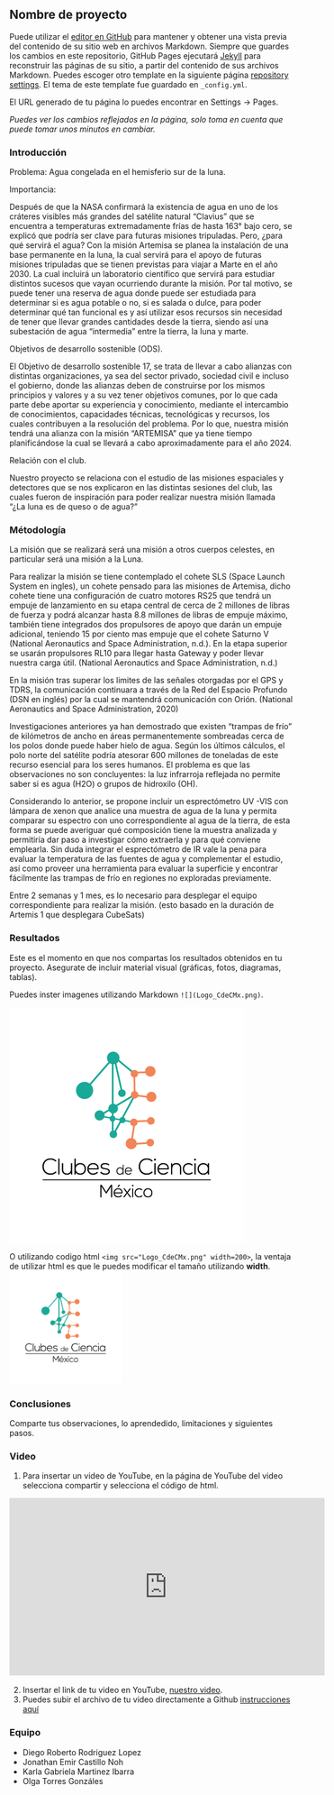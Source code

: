 ## Nombre de proyecto

Puede utilizar el [editor en GitHub](https://github.com/CdeCMx-org/templates_paginaweb/edit/main/README.md) para mantener y obtener una vista previa del contenido de su sitio web en archivos Markdown. Siempre que guardes los cambios en este repositorio, GitHub Pages ejecutará [Jekyll](https://jekyllrb.com/) para reconstruir las páginas de su sitio, a partir del contenido de sus archivos Markdown. Puedes escoger otro template en la siguiente página [repository settings](https://github.com/CdeCMx-org/templates_paginaweb/settings/pages). El tema de este template fue guardado en `_config.yml`.

El URL generado de tu página lo puedes encontrar en Settings -> Pages. 

*Puedes ver los cambios reflejados en la página, solo toma en cuenta que puede tomar unos minutos en cambiar.*

### Introducción

Problema: Agua congelada en el hemisferio sur de la luna.  

Importancia:

Después de que la NASA confirmará la existencia de agua en uno de los cráteres visibles más grandes del satélite natural “Clavius” que se encuentra a temperaturas extremadamente frías de hasta 163° bajo cero, se explicó que podría ser clave para futuras misiones tripuladas. Pero, ¿para qué servirá el agua?
Con la misión Artemisa se planea la instalación de una base permanente en la luna, la cual servirá para el apoyo de futuras misiones tripuladas que se tienen previstas para viajar a Marte en el año 2030. La cual incluirá un laboratorio científico que servirá para estudiar distintos sucesos que vayan ocurriendo durante la misión. Por tal motivo, se puede tener una reserva de agua donde puede ser estudiada para determinar si es agua potable o no, si es salada o dulce, para poder determinar qué tan funcional es y así utilizar esos recursos sin necesidad de tener que llevar grandes cantidades desde la tierra, siendo así una subestación de agua “intermedia” entre la tierra, la luna y marte. 

Objetivos de desarrollo sostenible (ODS).

El Objetivo de desarrollo sostenible 17, se trata de llevar a cabo alianzas con distintas organizaciones, ya sea del sector privado, sociedad civil e incluso el gobierno, donde las alianzas deben de construirse por los mismos principios y valores y a su vez tener objetivos comunes, por lo que cada parte debe aportar su experiencia y conocimiento, mediante el intercambio de conocimientos, capacidades técnicas, tecnológicas y recursos, los cuales contribuyen a la resolución del problema. Por lo que, nuestra misión tendrá una alianza con la misión “ARTEMISA” que ya tiene tiempo planificándose la cual se llevará a cabo aproximadamente para el año 2024.

Relación con el club.

Nuestro proyecto se relaciona con el estudio de las misiones espaciales y detectores que se nos explicaron en las distintas sesiones del club, las cuales fueron de inspiración para poder realizar nuestra misión llamada “¿La luna es de queso o de agua?”



### Métodología
La misión que se realizará será una misión a otros cuerpos celestes, en particular será una misión a la Luna. 

Para realizar la misión se tiene contemplado el cohete SLS (Space Launch System en ingles), un cohete pensado para las misiones de Artemisa, dicho cohete tiene una configuración de cuatro motores RS25 que tendrá un empuje de lanzamiento en su etapa central de cerca de 2 millones de libras de fuerza  y podrá alcanzar hasta 8.8 millones de libras de empuje máximo, también tiene integrados dos propulsores de apoyo que darán un empuje adicional, teniendo 15 por ciento mas empuje que el  cohete Saturno V (National Aeronautics and Space Administration, n.d.).
En la etapa superior se usarán propulsores RL10 para llegar hasta Gateway y poder llevar nuestra carga útil. (National Aeronautics and Space Administration, n.d.)

En la misión tras superar los limites de las señales otorgadas por el GPS y TDRS, la comunicación continuara a través de la Red del Espacio Profundo (DSN en inglés) por la cual se mantendrá comunicación con Orión.  (National Aeronautics and Space Administration, 2020)

Investigaciones anteriores ya han demostrado que existen “trampas de frío” de kilómetros de ancho en áreas permanentemente sombreadas cerca de los polos donde puede haber hielo de agua. Según los últimos cálculos, el polo norte del satélite podría atesorar 600 millones de toneladas de este recurso esencial para los seres humanos. El problema es que las observaciones no son concluyentes: la luz infrarroja reflejada no permite saber si es agua (H2O) o grupos de hidroxilo (OH).

Considerando lo anterior, se propone incluir un esprectómetro UV -VIS con lámpara de xenon que analice una muestra de agua de la luna y permita comparar su espectro con uno correspondiente al agua de la tierra, de esta forma se puede averiguar qué composición tiene la muestra analizada y permitiría dar paso a investigar cómo extraerla y para qué conviene emplearla. Sin duda integrar el esprectómetro de IR vale la pena para evaluar la temperatura de las fuentes de agua y complementar el estudio, así como proveer una herramienta para evaluar la superficie y encontrar fácilmente las trampas de frío en regiones no exploradas previamente.

Entre 2 semanas y 1 mes, es lo necesario para desplegar el equipo correspondiente para realizar la misión. (esto basado en la duración de Artemis 1 que desplegara CubeSats) 

### Resultados

Este es el momento en que nos compartas los resultados obtenidos en tu proyecto. Asegurate de incluir material visual (gráficas, fotos, diagramas, tablas). 

Puedes inster imagenes utilizando Markdown `![](Logo_CdeCMx.png)`.

![](Logo_CdeCMx.png)

O utilizando codigo html `<img src="Logo_CdeCMx.png" width=200>`, la ventaja de utilizar html es que le puedes modificar el tamaño utilizando **width**.
<img src="Logo_CdeCMx.png" width=200>


### Conclusiones

Comparte tus observaciones, lo aprendedido, limitaciones y siguientes pasos. 

### Video
 1. Para insertar un video de YouTube, en la página de YouTube del video selecciona compartir y selecciona el código de html.
 <iframe width="560" height="315" src="https://www.youtube.com/embed/PLj1-CMNERM" title="YouTube video player" frameborder="0" allow="accelerometer; autoplay; clipboard-write; encrypted-media; gyroscope; picture-in-picture" allowfullscreen></iframe>
 
 2. Insertar el link de tu video en YouTube, [nuestro video](https://youtu.be/rmXvlBPq24Q).
 4. Puedes subir el archivo de tu video directamente a Github [instrucciones aquí](https://stackoverflow.com/questions/4279611/how-to-embed-a-video-into-github-readme-md)
 
### Equipo

* Diego Roberto Rodriguez Lopez
* Jonathan Emir Castillo Noh
* Karla Gabriela Martinez Ibarra
* Olga Torres Gonzáles

